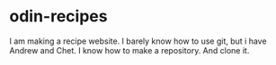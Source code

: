 # odin-recipes

I am making a recipe website. I barely know how to use git, but i have Andrew and Chet. I know how to make a repository. And clone it. 